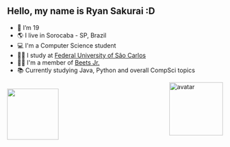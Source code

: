## Hello, my name is Ryan Sakurai :D

- 🎂 I’m 19
- 🌎 I live in Sorocaba - SP, Brazil
- 💻 I'm a Computer Science student
- 👨‍🎓 I study at [Federal University of São Carlos](https://en.wikipedia.org/wiki/Federal_University_of_S%C3%A3o_Carlos)
- 👨‍💼 I'm a member of [Beets Jr.](https://www.beetsjr.com.br/)
- 📚 Currently studying Java, Python and overall CompSci topics

<img align="right" alt="avatar" height="125" src="https://cdn.discordapp.com/attachments/217375748107796480/1036649387293683753/avatar_2_024036.png">
<!--- Avatar source: https://picrew.me/image_maker/1115377 --->

##

<img height="120em" src="https://github-readme-stats.vercel.app/api/top-langs/?username=ryansakurai&layout=compact&langs_count=7&theme=midnight-purple"/>
